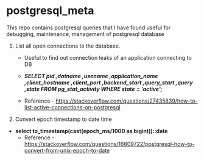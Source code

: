 # postgresql_meta

This repo contains postgresql queries that I have found useful for debugging, maintenance, management of postgresql database

1. List all open connections to the database.   

    * Useful to find out connection leaks of an application connecting to DB

    * **_SELECT 
    pid
    ,datname
    ,usename
    ,application_name
    ,client_hostname
    ,client_port
    ,backend_start
    ,query_start
    ,query
    ,state
FROM pg_stat_activity
WHERE state = 'active';_**

    * Reference - https://stackoverflow.com/questions/27435839/how-to-list-active-connections-on-postgresql

2. Convert epoch timestamp to date time
* **select to_timestamp(cast(epoch_ms/1000 as bigint))::date**
    * Reference - https://stackoverflow.com/questions/16609722/postgresql-how-to-convert-from-unix-epoch-to-date
